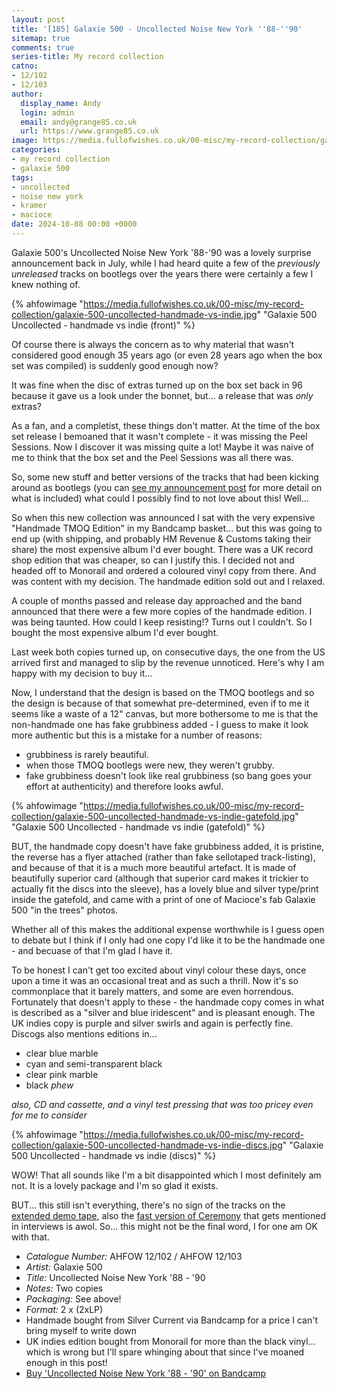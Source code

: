 ```yaml
---
layout: post
title: '[185] Galaxie 500 - Uncollected Noise New York ''88-''90'
sitemap: true
comments: true
series-title: My record collection
catno:
- 12/102
- 12/103
author:
  display_name: Andy
  login: admin
  email: andy@grange85.co.uk
  url: https://www.grange85.co.uk
image: https://media.fullofwishes.co.uk/00-misc/my-record-collection/galaxie-500-uncollected-handmade-vs-indie.jpg
categories:
- my record collection
- galaxie 500
tags:
- uncollected
- noise new york
- kramer
- macioce
date: 2024-10-08 00:00 +0000
---
```

Galaxie 500's Uncollected Noise New York '88-'90 was a lovely surprise announcement back in July, while I had heard quite a few of the _previously unreleased_ tracks on bootlegs over the years there were certainly a few I knew nothing of. 

{% ahfowimage "https://media.fullofwishes.co.uk/00-misc/my-record-collection/galaxie-500-uncollected-handmade-vs-indie.jpg" "Galaxie 500 Uncollected - handmade vs indie (front)" %}

Of course there is always the concern as to why material that wasn't considered good enough 35 years ago (or even 28 years ago when the box set was compiled) is suddenly good enough now? 

It was fine when the disc of extras turned up on the box set back in 96 because it gave us a look under the bonnet, but... a release that was _only_ extras? 

As a fan, and a completist, these things don't matter. At the time of the box set release I bemoaned that it wasn't complete - it was missing the Peel Sessions. Now I discover it was missing quite a lot! Maybe it was naive of me to think that the box set and the Peel Sessions was all there was.

So, some new stuff and better versions of the tracks that had been kicking around as bootlegs (you can [see my announcement post](/2024/07/11/pre-order-galaxie-500-uncollected-noise-new-york-88-90/) for more detail on what is included) what could I possibly find to not love about this! Well...

So when this new collection was announced I sat with the very expensive "Handmade TMOQ Edition" in my Bandcamp basket... but this was going to end up (with shipping, and probably HM Revenue & Customs taking their share) the most expensive album I'd ever bought. There was a UK record shop edition that was cheaper, so can I justify this. I decided not and headed off to Monorail and ordered a coloured vinyl copy from there. And was content with my decision. The handmade edition sold out and I relaxed.

A couple of months passed and release day approached and the band announced that there were a few more copies of the handmade edition. I was being taunted. How could I keep resisting!? Turns out I couldn't. So I bought the most expensive album I'd ever bought.

Last week both copies turned up, on consecutive days, the one from the US arrived first and managed to slip by the revenue unnoticed. Here's why I am happy with my decision to buy it...

Now, I understand that the design is based on the TMOQ bootlegs and so the design is because of that somewhat pre-determined, even if to me it seems like a waste of a 12" canvas, but more bothersome to me is that the non-handmade one has fake grubbiness added - I guess to make it look more authentic but this is a mistake for a number of reasons:

- grubbiness is rarely beautiful.
- when those TMOQ bootlegs were new, they weren't grubby.
- fake grubbiness doesn't look like real grubbiness (so bang goes your effort at authenticity) and therefore looks awful.

{% ahfowimage "https://media.fullofwishes.co.uk/00-misc/my-record-collection/galaxie-500-uncollected-handmade-vs-indie-gatefold.jpg" "Galaxie 500 Uncollected - handmade vs indie (gatefold)" %}

BUT, the handmade copy doesn't have fake grubbiness added, it is pristine, the reverse has a flyer attached (rather than fake sellotaped track-listing), and because of that it is a much more beautiful artefact. It is made of beautifully superior card (although that superior card makes it trickier to actually fit the discs into the sleeve), has a lovely blue and silver type/print inside the gatefold, and came with a print of one of Macioce's fab Galaxie 500 "in the trees" photos.

Whether all of this makes the additional expense worthwhile is I guess open to debate but I think if I only had one copy I'd like it to be the handmade one - and becuase of that I'm glad I have it.

To be honest I can't get too excited about vinyl colour these days, once upon a time it was an occasional treat and as such a thrill. Now it's so commonplace that it barely matters, and some are even horrendous. Fortunately that doesn't apply to these - the handmade copy comes in what is described as a "silver and blue iridescent" and is pleasant enough. The UK indies copy is purple and silver swirls and again is perfectly fine. Discogs also mentions editions in...

 - clear blue marble
 - cyan and semi-transparent black
 - clear pink marble
 - black _phew_

 _also, CD and cassette, and a vinyl test pressing that was too pricey even for me to consider_

{% ahfowimage "https://media.fullofwishes.co.uk/00-misc/my-record-collection/galaxie-500-uncollected-handmade-vs-indie-discs.jpg" "Galaxie 500 Uncollected - handmade vs indie (discs)" %}

WOW! That all sounds like I'm a bit disappointed which I most definitely am not. It is a lovely package and I'm so glad it exists. 

BUT... this still isn't everything, there's no sign of the tracks on the [extended demo tape](/2024/01/11/my-record-collection-100-galaxie-500-the-extended-demo-tape/), also the [fast version of Ceremony](/2013/04/03/originals-ceremony-by-joy-division-covered-by-galaxie-500/) that gets mentioned in interviews is awol. So... this might not be the final word, I for one am OK with that.

 - *Catalogue Number:* AHFOW 12/102 / AHFOW 12/103
 - *Artist:* Galaxie 500 
 - *Title:* Uncollected Noise New York '88 - '90
 - *Notes:* Two copies
 - *Packaging:* See above!
 - *Format:* 2 x (2xLP)
 - Handmade bought from Silver Current via Bandcamp for a price I can't bring myself to write down
 - UK indies edition bought from Monorail for more than the black vinyl... which is wrong but I'll spare whinging about that since I've moaned enough in this post!
 - [Buy 'Uncollected Noise New York '88  - '90' on Bandcamp](https://galaxie500.bandcamp.com/album/uncollected-noise-new-york-88-90)
